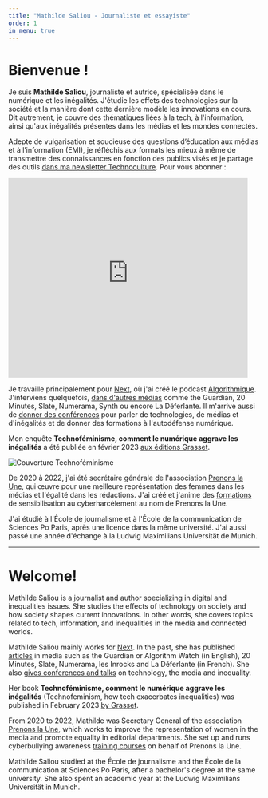 ```yaml
---
title: "Mathilde Saliou - Journaliste et essayiste"
order: 1
in_menu: true
---
```

# Bienvenue !

Je suis **Mathilde Saliou**, journaliste et autrice, spécialisée dans le numérique et les inégalités. J'étudie les effets des technologies sur la société et la manière dont cette dernière modèle les innovations en cours. Dit autrement, je couvre des thématiques liées à la tech, à l'information, ainsi qu'aux inégalités présentes dans les médias et les mondes connectés.

Adepte de vulgarisation et soucieuse des questions d’éducation aux médias et à l’information (EMI), je réfléchis aux formats les mieux à même de transmettre des connaissances en fonction des publics visés et je partage des outils [dans ma newsletter Technoculture](https://technoculture.kessel.media/). Pour vous abonner :

<iframe
  src="https://technoculture.kessel.media/iframe" width="480" height="400"
  frameborder="0"
  scrolling="no"
>
</iframe>

Je travaille principalement pour [Next](https://next.ink/public-profile/?id=54), où j'ai créé le podcast [Algorithmique](https://next.ink/podcast/algorithmique-next-lance-son-premier-podcast/). J'interviens quelquefois, [dans d'autres médias](https://mathildesaliou.com/portfolio.html) comme the Guardian, 20 Minutes, Slate, Numerama, Synth ou encore La Déferlante. Il m'arrive aussi de [donner des conférences](https://mathildesaliou.com/evenements.html) pour parler de technologies, de médias et d'inégalités et de donner des formations à l'autodéfense numérique.

Mon enquête **Technoféminisme, comment le numérique aggrave les inégalités** a été publiée en février 2023 [aux éditions Grasset](https://www.grasset.fr/livres/technofeminisme-9782246828822).

![Couverture Technoféminisme](https://github.com/mathildsl/test-website-repo-3796/blob/main/images/Technofeminisme_MathildeSaliou_small.jpeg?raw=true)

De 2020 à 2022, j'ai été secrétaire générale de l'association [Prenons la Une](https://prenonslaune.fr/), qui œuvre pour une meilleure représentation des femmes dans les médias et l'égalité dans les rédactions. J'ai créé et j'anime des [formations](https://prenonslaune.fr/2020/11/cyberharcelement-journaliste/) de sensibilisation au cyberharcèlement au nom de Prenons la Une.

J'ai étudié à l'École de journalisme et à l'École de la communication de Sciences Po Paris, après une licence dans la même université. J'ai aussi passé une année d'échange à la Ludwig Maximilians Universität de Munich.

---------
# Welcome!

Mathilde Saliou is a journalist and author specializing in digital and inequalities issues. She studies the effects of technology on society and how society shapes current innovations. In other words, she covers topics related to tech, information, and inequalities in the media and connected worlds.

Mathilde Saliou mainly works for [Next](https://next.ink/). In the past, she has published [articles](https://mathildesaliou.com/portfolio.html) in media such as the Guardian or Algorithm Watch (in English), 20 Minutes, Slate, Numerama, les Inrocks and La Déferlante (in French). She also [gives conferences and talks](https://mathildesaliou.com/evenements.html) on technology, the media and inequality.

Her book __Technoféminisme, comment le numérique aggrave les inégalités__ (Technofeminism, how tech exacerbates inequalities) was published in February 2023 [by Grasset](https://www.grasset.fr/livres/technofeminisme-9782246828822).

From 2020 to 2022, Mathilde was Secretary General of the association [Prenons la Une](https://prenonslaune.fr/), which works to improve the representation of women in the media and promote equality in editorial departments. She set up and runs cyberbullying awareness [training courses](https://prenonslaune.fr/2020/11/cyberharcelement-journaliste/) on behalf of Prenons la Une.

Mathilde Saliou studied at the École de journalisme and the École de la communication at Sciences Po Paris, after a bachelor's degree at the same university. She also spent an academic year at the Ludwig Maximilians Universität in Munich.
<a rel="me" style="color:white;" href="https://piaille.fr/@mathildesaliou">Mastodon</a> 